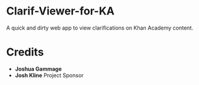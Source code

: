 # Clarif-Viewer-for-KA
A quick and dirty web app to view clarifications on Khan Academy content.

# Credits

* __Joshua Gammage__
* __Josh Kline__ Project Sponsor
